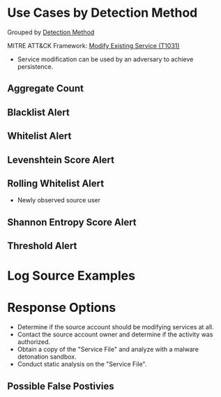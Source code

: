 # Use Cases by Detection Method

Grouped by [Detection Method](/Detection-Methods.md)

MITRE ATT&CK Framework: [Modify Existing Service (T1031)](https://attack.mitre.org/techniques/T1031)

- Service modification can be used by an adversary to achieve persistence.

## Aggregate Count


## Blacklist Alert


## Whitelist Alert


## Levenshtein Score Alert


## Rolling Whitelist Alert
- Newly observed source user

## Shannon Entropy Score Alert


## Threshold Alert


# Log Source Examples



# Response Options
- Determine if the source account should be modifying services at all.
- Contact the source account owner and determine if the activity was authorized.
- Obtain a copy of the "Service File" and analyze with a malware detonation sandbox.
- Conduct static analysis on the "Service File".


## Possible False Postivies
